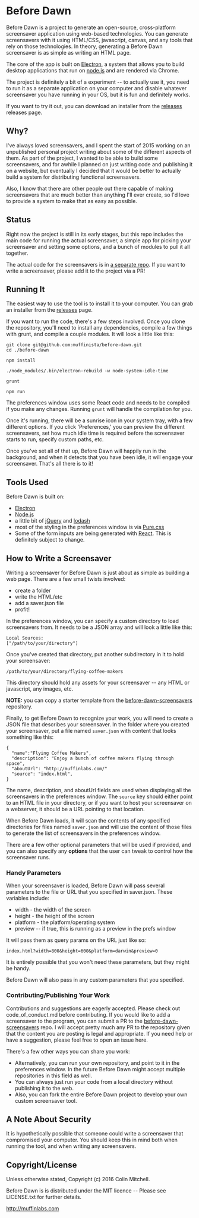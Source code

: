 # Before Dawn

Before Dawn is a project to generate an open-source, cross-platform
screensaver application using web-based technologies. You can generate
screensavers with it using HTML/CSS, javascript, canvas, and any
tools that rely on those technologies. In theory, generating a
Before Dawn screensaver is as simple as writing an HTML page.

The core of the app is built on [Electron](http://electron.atom.io/),
a system that allows you to build desktop applications that run on
[node.js](https://nodejs.org/) and are rendered via Chrome.

The project is definitely a bit of a experiment -- to actually use it,
you need to run it as a separate application on your computer and
disable whatever screensaver you have running in your OS, but it is
fun and definitely works.

If you want to try it out, you can download an installer from the
[releases](https://github.com/muffinista/before-dawn/releases)
releases page.

## Why?

I've always loved screensavers, and I spent the start of 2015 working
on an unpublished personal project writing about some of the different
aspects of them. As part of the project, I wanted to be able to build
some screensavers, and for awhile I planned on just writing code and
publishing it on a website, but eventually I decided that it would be
better to actually build a system for distributing functional
screensavers.

Also, I know that there are other people out there capable of
making screensavers that are much better than anything I'll ever
create, so I'd love to provide a system to make that as easy as
possible.


## Status

Right now the project is still in its early stages, but this repo
includes the main code for running the actual screensaver, a
simple app for picking your screensaver and setting some options, and
a bunch of modules to pull it all together.

The actual code for the screensavers is in <a
href="https://github.com/muffinista/before-dawn-screensavers">a separate
repo</a>. If you want to write a screensaver, please add it to the
project via a PR!


## Running It

The easiest way to use the tool is to install it to your computer. You
can grab an installer from the
[releases](https://github.com/muffinista/before-dawn/releases) page.

If you want to run the code, there's a few steps involved. Once you
clone the repository, you'll need to install any dependencies, compile
a few things with grunt, and compile a couple modules. It will look a
little like this:

```
git clone git@github.com:muffinista/before-dawn.git
cd ./before-dawn

npm install

./node_modules/.bin/electron-rebuild -w node-system-idle-time

grunt

npm run

```

The preferences window uses some React code and needs to be compiled
if you make any changes. Running `grunt` will handle the compilation
for you.

Once it's running, there will be a sunrise icon in your system tray, with a few different options. If you click 'Preferences,' you can preview the different screensavers, set how much idle time is required before the screensaver starts to run, specify custom paths, etc.

Once you've set all of that up, Before Dawn will happily run in the background, and when it detects that you have been idle, it will engage your screensaver. That's all there is to it!

## Tools Used

Before Dawn is built on:

- [Electron](http://electron.atom.io/)
- [Node.js](https://nodejs.org/)
- a little bit of [jQuery](https://jquery.com/) and [lodash](https://lodash.com/)
- most of the styling in the preferences window is via [Pure.css](http://purecss.io/)
- Some of the form inputs are being generated with
  [React](https://facebook.github.io/react/). This is definitely
  subject to change.


## How to Write a Screensaver

Writing a screensaver for Before Dawn is just about as simple as building
a web page. There are a few small twists involved:

- create a folder
- write the HTML/etc
- add a saver.json file
- profit!

In the preferences window, you can specify a custom directory to load screensavers from. It needs to be a JSON array and will look a little like this:

```
Local Sources:
["/path/to/your/directory"]

```

Once you've created that directory, put another subdirectory in it to hold your screensaver:

```
/path/to/your/directory/flying-coffee-makers
```

This directory should hold any assets for your screensaver -- any HTML or javascript, any images, etc.

**NOTE:** you can copy a starter template from the [before-dawn-screensavers](before-dawn-screensavers) repository.

Finally, to get Before Dawn to recognize your work, you will need to
create a JSON file that describes your screensaver. In the folder
where you created your screensaver, put a file named `saver.json` with
content that looks something like this:


```
{
  "name":"Flying Coffee Makers",
  "description": "Enjoy a bunch of coffee makers flying through space",
  "aboutUrl": "http://muffinlabs.com/"
  "source": "index.html",
}
```

The name, description, and aboutUrl fields are used when displaying
all the screensavers in the preferences window. The `source` key
should either point to an HTML file in your directory, or if you want
to host your screensaver on a webserver, it should be a URL pointing
to that location.

When Before Dawn loads, it will scan the contents of any specified
directories for files named `saver.json` and will use the content of
those files to generate the list of screensavers in the preferences window.

There are a few other optional parameters that will be used if provided, and you can also specify any **options** that the user can tweak to control how the screensaver runs.


### Handy Parameters

When your screensaver is loaded, Before Dawn will pass several parameters to the file or URL that you specified in saver.json. These variables include:

 - width - the width of the screen
 - height - the height of the screen
 - platform - the platform/operating system
 - preview -- if true, this is running as a preview in the prefs window

It will pass them as query params on the URL just like so:

```
index.html?width=800&height=600&platform=darwin&preview=0
```

It is entirely possible that you won't need these parameters, but they might be handy.

Before Dawn will also pass in any custom parameters that you specified.



### Contributing/Publishing Your Work

Contributions and suggestions are eagerly accepted. Please check out code\_of\_conduct.md before contributing. If you would like to add a screensaver to the program, you can submit a PR to the [before-dawn-screensavers](https://github.com/muffinista/before-dawn-screensavers) repo. I will accept pretty much any PR to the repository given that the content you are posting is legal and appropriate. If you need help or have a suggestion, please feel free to open an issue here.


There's a few other ways you can share you work:

- Alternatively, you can run your own repository, and point to it in the preferences window. In the future Before Dawn might accept multiple repositories in this field as well.
- You can always just run your code from a local directory without publishing it to the web.
- Also, you can fork the entire Before Dawn project to develop your own custom screensaver tool.

## A Note About Security

It is hypothetically possible that someone could write a screensaver
that compromised your computer. You should keep this in mind both when
running the tool, and when writing any screensavers.


## Copyright/License

Unless otherwise stated, Copyright (c) 2016 Colin Mitchell.

Before Dawn is is distributed under the MIT licence -- Please see LICENSE.txt for further details.

http://muffinlabs.com
